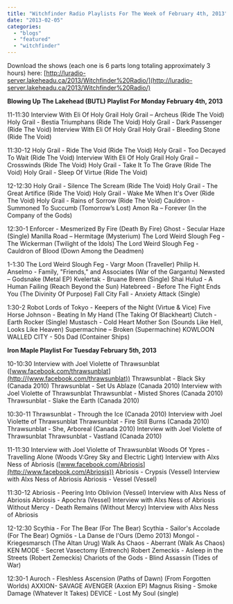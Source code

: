 ```yaml
---
title: "Witchfinder Radio Playlists For The Week of February 4th, 2013"
date: "2013-02-05"
categories: 
  - "blogs"
  - "featured"
  - "witchfinder"
---
```


Download the shows (each one is 6 parts long totaling approximately 3 hours) here: [http://luradio-server.lakeheadu.ca/2013/Witchfinder%20Radio/](http://luradio-server.lakeheadu.ca/2013/Witchfinder%20Radio/)

**Blowing Up The Lakehead (BUTL) Playlist For Monday February 4th, 2013**

11-11:30 Interview With Eli Of Holy Grail Holy Grail – Archeus (Ride The Void) Holy Grail - Bestia Triumphans (Ride The Void) Holy Grail - Dark Passenger (Ride The Void) Interview With Eli Of Holy Grail Holy Grail - Bleeding Stone (Ride The Void)

11:30-12 Holy Grail - Ride The Void (Ride The Void) Holy Grail - Too Decayed To Wait (Ride The Void) Interview With Eli Of Holy Grail Holy Grail – Crosswinds (Ride The Void) Holy Grail - Take It To The Grave (Ride The Void) Holy Grail - Sleep Of Virtue (Ride The Void)

12-12:30 Holy Grail - Silence The Scream (Ride The Void) Holy Grail - The Great Artifice (Ride The Void) Holy Grail - Wake Me When It's Over (Ride The Void) Holy Grail - Rains of Sorrow (Ride The Void) Cauldron - Summoned To Succumb (Tomorrow’s Lost) Amon Ra – Forever (In the Company of the Gods)

12:30-1 Enforcer - Mesmerized By Fire (Death By Fire) Ghost - Secular Haze (Single) Manilla Road – Hermitage (Mysterium) The Lord Weird Slough Feg - The Wickerman (Twilight of the Idols) The Lord Weird Slough Feg - Cauldron of Blood (Down Among the Deadmen)

1-1:30 The Lord Weird Slough Feg - Vargr Moon (Traveller) Philip H. Anselmo - Family, "Friends," and Associates (War of the Gargantu) Newsted – Godsnake (Metal EP) Kvelertak - Bruane Brenn (Single) Shai Hulud - A Human Failing (Reach Beyond the Sun) Hatebreed - Before The Fight Ends You (The Divinity Of Purpose) Fall City Fall - Anxiety Attack (Single)

1:30-2 Robot Lords of Tokyo - Keepers of the Night (Virtue & Vice) Five Horse Johnson - Beating In My Hand (The Taking Of Blackheart) Clutch - Earth Rocker (Single) Mustasch - Cold Heart Mother Son (Sounds Like Hell, Looks Like Heaven) Supermachine – Broken (Supermachine) KOWLOON WALLED CITY - 50s Dad (Container Ships)

**Iron Maple Playlist For Tuesday February 5th, 2013**

10-10:30 Interview with Joel Violette of Thrawsunblat ([www.facebook.com/thrawsunblat](http://(www.facebook.com/thrawsunblat)) Thrawsunblat - Black Sky (Canada 2010) Thrawsunblat - Set Us Ablaze (Canada 2010) Interview with Joel Violette of Thrawsunblat Thrawsunblat - Misted Shores (Canada 2010) Thrawsunblat - Slake the Earth (Canada 2010)

10:30-11 Thrawsunblat - Through the Ice (Canada 2010) Interview with Joel Violette of Thrawsunblat Thrawsunblat - Fire Still Burns (Canada 2010) Thrawsunblat - She, Arboreal (Canada 2010) Interview with Joel Violette of Thrawsunblat Thrawsunblat - Vastland (Canada 2010)

11-11:30 Interview with Joel Violette of Thrawsunblat Woods Of Ypres - Travelling Alone (Woods V:Grey Sky and Electric Light) Interview with Alxs Ness of Abriosis ([www.facebook.com/Abriosis](http://www.facebook.com/Abriosis)) Abriosis - Crypsis (Vessel) Interview with Alxs Ness of Abriosis Abriosis - Vessel (Vessel)

11:30-12 Abriosis - Peering Into Oblivion (Vessel) Interview with Alxs Ness of Abriosis Abriosis - Apochra (Vessel) Interview with Alxs Ness of Abriosis Without Mercy - Death Remains (Without Mercy) Interview with Alxs Ness of Abriosis

12-12:30 Scythia - For The Bear (For The Bear) Scythia - Sailor's Accolade (For The Bear) Ogmiös - La Danse de l'Ours (Demo 2013) Mongol - Kriegesmarsch (The Altan Urug) Walk As Chaos - Aberrant (Walk As Chaos) KEN MODE - Secret Vasectomy (Entrench) Robert Zemeckis - Asleep in the Streets (Robert Zemeckis) Chariots of the Gods - Blind Assassin (Tides of War)

12:30-1 Auroch - Fleshless Ascension (Paths of Dawn) (From Forgotten Worlds) AXXION- SAVAGE AVENGER (Axxion EP) Magnus Rising - Smoke Damage (Whatever It Takes) DEVICE - Lost My Soul (single)
